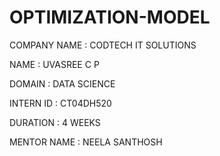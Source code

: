 # OPTIMIZATION-MODEL

COMPANY NAME : CODTECH IT SOLUTIONS

NAME : UVASREE C P

DOMAIN : DATA SCIENCE

INTERN ID : CT04DH520

DURATION : 4 WEEKS

MENTOR NAME : NEELA SANTHOSH

